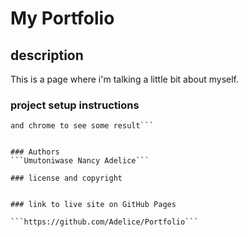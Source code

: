 # My Portfolio


## description

This is a page where i'm talking a little bit about myself.

### project setup instructions

```We used visual studio code to write some codes and styling it
and chrome to see some result```


### Authors
```Umutoniwase Nancy Adelice```

### license and copyright


### link to live site on GitHub Pages

```https://github.com/Adelice/Portfolio``` 